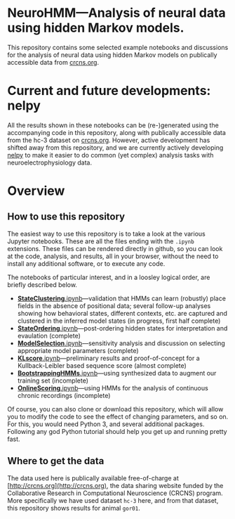 # NeuroHMM—Analysis of neural data using hidden Markov models.
This repository contains some selected example notebooks and discussions for the analysis of neural data using hidden Markov models on publically accessible data from [crcns.org](https://crcns.org/data-sets/hc/hc-3/about-hc-3).

# Current and future developments: nelpy
All the results shown in these notebooks can be (re-)generated using the accompanying code in this repository, along with publically accessible data from the hc-3 dataset on [crcns.org](crcns.org). However, active development has shifted away from this repository, and we are currently actively developing [nelpy](https://github.com/eackermann/nelpy) to make it easier to do common (yet complex) analysis tasks with neuroelectrophysiology data.

# Overview

## How to use this repository

The easiest way to use this repository is to take a look at the various Jupyter notebooks. These are all the files ending with the `.ipynb` extensions. These files can be rendered directly in github, so you can look at the code, analysis, and results, all in your browser, without the need to install any additional software, or to execute any code.

The notebooks of particular interest, and in a loosley logical order, are briefly described below.
 * [**StateClustering**.ipynb](../master/StateClustering.ipynb)—validation that HMMs can learn (robustly) place fields in the absence of positional data; several follow-up analyses showing how behavioral states, different contexts, etc. are captured and clustered in the inferred model states (in progress, first half complete)
 * [**StateOrdering**.ipynb](../master/StateOrdering.ipynb)—post-ordering hidden states for interpretation and evaulation (complete)
 * [**ModelSelection**.ipynb](../master/ModelSelection.ipynb)—sensitivity analysis and discussion on selecting appropriate model parameters (complete)
 * [**KLscore**.ipynb](../bmaster/KLscore.ipynb)—preliminary results and proof-of-concept for a Kullback-Leibler based sequence score (almost complete)
 * [**BootstrappingHMMs**.ipynb](../master/BootstrappingHMMs.ipynb)—using synthesized data to augment our training set (incomplete)
 * [**OnlineScoring**.ipynb](../master/OnlineScoring.ipynb)—using HMMs for the analysis of continuous chronic recordings (incomplete)
 

Of course, you can also clone or download this repository, which will allow you to modify the code to see the effect of changing parameters, and so on. For this, you would need Python 3, and several additional packages. Following any god Python tutorial should help you get up and running pretty fast.

## Where to get the data

The data used here is publically available free-of-charge at [http://crcns.org](http://crcns.org), the data sharing website funded by the Collaborative Research in Computational Neuroscience (CRCNS) program. More specifically we have used dataset `hc-3` here, and from that dataset, this repository shows results for animal `gor01`.
